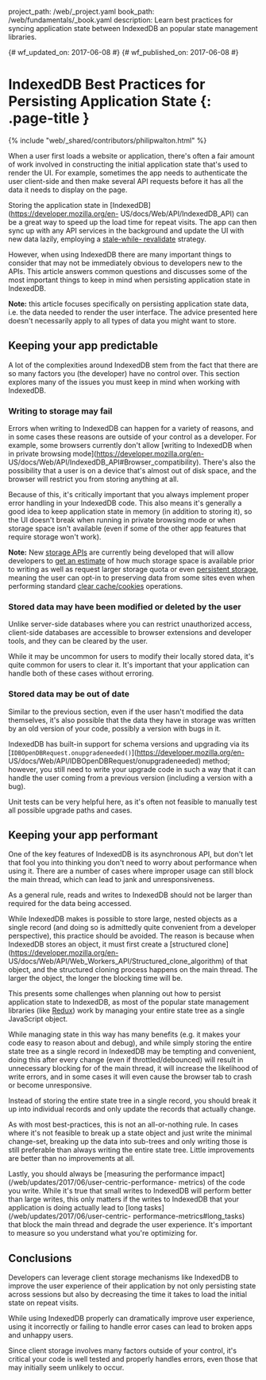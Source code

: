 project_path: /web/_project.yaml
book_path: /web/fundamentals/_book.yaml
description: Learn best practices for syncing application state between IndexedDB an popular state management libraries.

{# wf_updated_on: 2017-06-08 #}
{# wf_published_on: 2017-06-08 #}

# IndexedDB Best Practices for Persisting Application State {: .page-title }

{% include "web/_shared/contributors/philipwalton.html" %}

When a user first loads a website or application, there's often a fair amount of
work involved in constructing the initial application state that's used to
render the UI. For example, sometimes the app needs to authenticate the user
client-side and then make several API requests before it has all the data it
needs to display on the page.

Storing the application state in [IndexedDB](https://developer.mozilla.org/en-
US/docs/Web/API/IndexedDB_API) can be a great way to speed up the load time for
repeat visits. The app can then sync up with any API services in the background
and update the UI with new data lazily, employing a [stale-while-
revalidate](https://www.mnot.net/blog/2007/12/12/stale) strategy.

However, when using IndexedDB there are many important things to consider that
may not be immediately obvious to developers new to the APIs. This article
answers common questions and discusses some of the most important things to keep
in mind when persisting application state in IndexedDB.

<aside>
  <strong>Note:</strong>
  this article focuses specifically on persisting application state data, i.e.
  the data needed to render the user interface. The advice presented here
  doesn't necessarily apply to all types of data you might want to store.
</aside>

## Keeping your app predictable

A lot of the complexities around IndexedDB stem from the fact that there are so
many factors you (the developer) have no control over. This section explores
many of the issues you must keep in mind when working with IndexedDB.

### Writing to storage may fail

Errors when writing to IndexedDB can happen for a variety of reasons, and in
some cases these reasons are outside of your control as a developer. For
example, some browsers currently don't allow [writing to IndexedDB when in
private browsing mode](https://developer.mozilla.org/en-
US/docs/Web/API/IndexedDB_API#Browser_compatibility). There's also the
possibility that a user is on a device that's almost out of disk space, and the
browser will restrict you from storing anything at all.

Because of this, it's critically important that you always implement proper
error handling in your IndexedDB code. This also means it's generally a good
idea to keep application state in memory (in addition to storing it), so the UI
doesn't break when running in private browsing mode or when storage space isn't
available (even if some of the other app features that require storage won't
work).

<aside>
  <strong>Note:</strong>
  New <a href="https://storage.spec.whatwg.org/">storage APIs</a> are currently
  being developed that will allow developers to <a
  href="https://storage.spec.whatwg.org/#usage-and-quota">get an estimate</a> of
  how much storage space is available prior to writing as well as request larger
  storage quota or even <a
  href="https://storage.spec.whatwg.org/#persistence">persistent storage</a>,
  meaning the user can opt-in to preserving data from some sites even when
  performing standard <a
  href="https://support.google.com/accounts/answer/32050">clear
  cache/cookies</a> operations.
</aside>

### Stored data may have been modified or deleted by the user

Unlike server-side databases where you can restrict unauthorized access,
client-side databases are accessible to browser extensions and developer tools,
and they can be cleared by the user.

While it may be uncommon for users to modify their locally stored data, it's
quite common for users to clear it. It's important that your application can
handle both of these cases without erroring.

### Stored data may be out of date

Similar to the previous section, even if the user hasn't modified the data
themselves, it's also possible that the data they have in storage was written by
an old version of your code, possibly a version with bugs in it.

IndexedDB has built-in support for schema versions and upgrading via its
[`IDBOpenDBRequest.onupgradeneeded()`](https://developer.mozilla.org/en-
US/docs/Web/API/IDBOpenDBRequest/onupgradeneeded) method; however, you still
need to write your upgrade code in such a way that it can handle the user coming
from a previous version (including a version with a bug).

Unit tests can be very helpful here, as it's often not feasible to manually test
all possible upgrade paths and cases.

## Keeping your app performant

One of the key features of IndexedDB is its asynchronous API, but don't let that
fool you into thinking you don't need to worry about performance when using it.
There are a number of cases where improper usage can still block the main
thread, which can lead to jank and unresponsiveness.

As a general rule, reads and writes to IndexedDB should not be larger than
required for the data being accessed.

While IndexedDB makes is possible to store large, nested objects as a single
record (and doing so is admittedly quite convenient from a developer
perspective), this practice should be avoided. The reason is because when
IndexedDB stores an object, it must first create a [structured
clone](https://developer.mozilla.org/en-
US/docs/Web/API/Web_Workers_API/Structured_clone_algorithm) of that object, and
the structured cloning process happens on the main thread. The larger the
object, the longer the blocking time will be.

This presents some challenges when planning out how to persist application state
to IndexedDB, as most of the popular state management libraries (like
[Redux](http://redux.js.org/)) work by managing your entire state tree as
a single JavaScript object.

While managing state in this way has many benefits (e.g. it makes your code easy
to reason about and debug), and while simply storing the entire state tree as a
single record in IndexedDB may be tempting and convenient, doing this after
every change (even if throttled/debounced) will result in unnecessary blocking
for of the main thread, it will increase the likelihood of write errors, and in
some cases it will even cause the browser tab to crash or become unresponsive.

Instead of storing the entire state tree in a single record, you should break it
up into individual records and only update the records that actually change.

As with most best-practices, this is not an all-or-nothing rule. In cases where
it's not feasible to break up a state object and just write the minimal
change-set, breaking up the data into sub-trees and only writing those is still
preferable than always writing the entire state tree. Little improvements are
better than no improvements at all.

Lastly, you should always be [measuring the performance
impact](/web/updates/2017/06/user-centric-performance- metrics) of the code you
write. While it's true that small writes to IndexedDB will perform better than
large writes, this only matters if the writes to IndexedDB that your application
is doing actually lead to [long tasks](/web/updates/2017/06/user-centric-
performance-metrics#long_tasks) that block the main thread and degrade the user
experience. It's important to measure so you understand what you're optimizing
for.

## Conclusions

Developers can leverage client storage mechanisms like IndexedDB to improve the
user experience of their application by not only persisting state across
sessions but also by decreasing the time it takes to load the initial state on
repeat visits.

While using IndexedDB properly can dramatically improve user experience, using
it incorrectly or failing to handle error cases can lead to broken apps and
unhappy users.

Since client storage involves many factors outside of your control, it's
critical your code is well tested and properly handles errors, even those that
may initially seem unlikely to occur.
